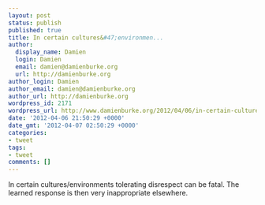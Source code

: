 ```yaml
---
layout: post
status: publish
published: true
title: In certain cultures&#47;environmen...
author:
  display_name: Damien
  login: Damien
  email: damien@damienburke.org
  url: http://damienburke.org
author_login: Damien
author_email: damien@damienburke.org
author_url: http://damienburke.org
wordpress_id: 2171
wordpress_url: http://www.damienburke.org/2012/04/06/in-certain-culturesenvironmen/
date: '2012-04-06 21:50:29 +0000'
date_gmt: '2012-04-07 02:50:29 +0000'
categories:
- tweet
tags:
- tweet
comments: []
---
```

<p>In certain cultures&#47;environments tolerating disrespect can be fatal. The learned response is then very inappropriate elsewhere.</p>
